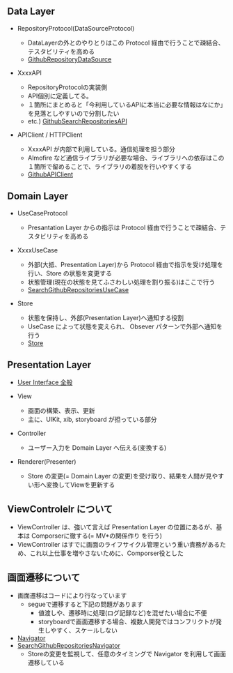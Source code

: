 ## Data Layer

- RepositoryProtocol(DataSourceProtocol)
    - DataLayerの外とのやりとりはこの Protocol 経由で行うことで疎結合、テスタビリティを高める
    - [GithubRepositoryDataSource](https://github.com/yokoyas000/SearchList/blob/master/SearchList/DataSource/GithubRepositoryDataSource.swift)
    
- XxxxAPI
    - RepositoryProtocolの実装側
    - API個別に定義してる。
    - １箇所にまとめると「今利用しているAPIに本当に必要な情報はなにか」を見落としやすいので分割したい
    - etc.) [GithubSearchRepositoriesAPI](https://github.com/yokoyas000/SearchList/blob/master/SearchList/DataSource/API/GithubSearchRepositoriesAPI.swift)
    

- APIClient / HTTPClient
    - XxxxAPI が内部で利用している。通信処理を担う部分
    - Almofire など通信ライブラリが必要な場合、ライブラリへの依存はこの１箇所で留めることで、ライブラリの着脱を行いやすくする
    - [GithubAPIClient](https://github.com/yokoyas000/SearchList/blob/master/SearchList/DataSource/API/GithubAPIClient/GithubAPIClient.swift)

## Domain Layer

- UseCaseProtocol
    - Presantation Layer からの指示は Protocol 経由で行うことで疎結合、テスタビリティを高める
    
- XxxxUseCase
    - 外部(大抵、Presentation Layer)から Protocol 経由で指示を受け処理を行い、Store の状態を変更する
    - 状態管理(現在の状態を見てふさわしい処理を割り振る)はここで行う
    -  [SearchGithubRepositoriesUseCase](https://github.com/yokoyas000/SearchList/blob/master/SearchList/Feature/SearchGithubRepositories/Domain/SearchGithubRepositoriesUseCase.swift)

- Store
    - 状態を保持し、外部(Presentation Layer)へ通知する役割
    - UseCase によって状態を変えられ、 Obsever パターンで外部へ通知を行う
    - [Store](https://github.com/yokoyas000/SearchList/blob/master/SearchList/Common/Store.swift)
    
## Presentation Layer

- [User Interface 全般](https://github.com/yokoyas000/SearchList/tree/master/SearchList/Feature/SearchGithubRepositories/UserInterface)

- View
    - 画面の構築、表示、更新
    - 主に、UIKit, xib, storyboard が担っている部分
- Controller
    - ユーザー入力を Domain Layer へ伝える(変換する)
- Renderer(Presenter)
    - Store の変更(= Domain Layer の変更)を受け取り、結果を人間が見やすい形へ変換してViewを更新する

## ViewControlelr について
- ViewController は、強いて言えば Presentation Layer の位置にあるが、基本は Comporserに徹する(= MV*の関係作り を行う)
- ViewController はすでに画面のライフサイクル管理という重い責務があるため、これ以上仕事を増やさないために、Comporser役とした

## 画面遷移について

- 画面遷移はコードにより行なっています
    - segueで遷移すると下記の問題があります
        - 値渡しや、遷移時に処理(ログ記録など)を混ぜたい場合に不便
        - storyboardで画面遷移する場合、複数人開発ではコンフリクトが発生しやすく、スケールしない
- [Navigator](https://github.com/yokoyas000/SearchList/blob/master/SearchList/Common/Navigator.swift)
- [SearchGithubRepositoriesNavigator](https://github.com/yokoyas000/SearchList/blob/master/SearchList/Feature/SearchGithubRepositories/UserInterface/SearchGithubRepositoriesNavigator.swift)
    - Storeの変更を監視して、任意のタイミングで Navigator を利用して画面遷移している
